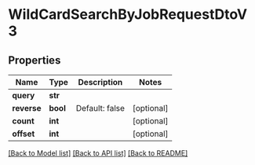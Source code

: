 # WildCardSearchByJobRequestDtoV3

## Properties
Name | Type | Description | Notes
------------ | ------------- | ------------- | -------------
**query** | **str** |  | 
**reverse** | **bool** | Default: false | [optional] 
**count** | **int** |  | [optional] 
**offset** | **int** |  | [optional] 

[[Back to Model list]](../README.md#documentation-for-models) [[Back to API list]](../README.md#documentation-for-api-endpoints) [[Back to README]](../README.md)

